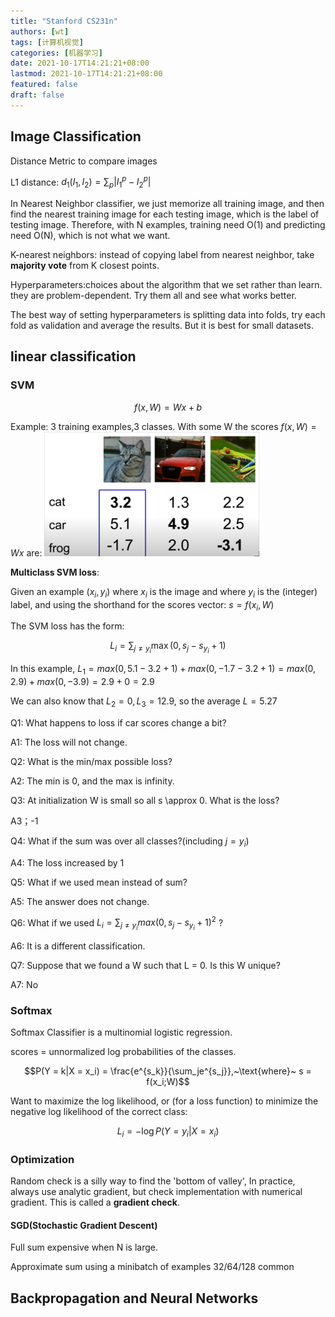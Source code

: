 ```yaml
---
title: "Stanford CS231n"
authors: [wt]
tags: [计算机视觉]
categories: [机器学习]
date: 2021-10-17T14:21:21+08:00
lastmod: 2021-10-17T14:21:21+08:00
featured: false
draft: false
---
```


## Image Classification

Distance Metric to compare images

L1 distance: $d_1(I_1,I_2)=\sum_p|I_1^p-I_2^p|$

In Nearest Neighbor classifier, we just memorize all training image, and then find the nearest training image for each testing image, which is the label of testing image. Therefore, with N examples, training need O(1) and predicting need O(N), which is not what we want.

K-nearest neighbors: instead of copying label from nearest neighbor, take **majority vote** from K closest points.

Hyperparameters:choices about the algorithm that we set rather than learn. they are problem-dependent. Try them all and see what works better.

The best way of setting hyperparameters is splitting data into folds, try each fold as validation and average the results. But it is best for small datasets.

## linear classification

### SVM

$$f(x, W) = Wx + b$$

Example: 3 training examples,3 classes. With some W the scores $f(x,W) = Wx$ are: ![cat](./cat.png)

**Multiclass SVM loss**:

Given an example $(x_i,y_i)$ where $x_i$ is the image and where $y_i$ is the (integer) label, and using the shorthand for the scores vector: $s = f(x_i,W)$

The SVM loss has the form:

$$L_i=\sum_{j \neq y_i}\max(0,s_j-s_{y_i} + 1)$$

In this example, $L_1 = max(0, 5.1-3.2 + 1) + max(0,-1.7 - 3.2 + 1) = max(0, 2.9) + max(0, -3.9) = 2.9 + 0 = 2.9$

We can also know that $L_2 = 0,L_3 = 12.9$, so the average $L = 5.27$

Q1: What happens to loss if car scores change a bit?

A1: The loss will not change.

Q2: What is the min/max possible loss?

A2: The min is 0, and the max is infinity.

Q3: At initialization W is small so all s \approx 0. What is the loss?

A3；-1

Q4: What if the sum was over all classes?(including $j = y_i$)

A4: The loss increased by 1

Q5: What if we used mean instead of sum?

A5: The answer does not change.

Q6: What if we used $L_i = \sum_{j\neq y_i}max(0,s_j-s_{y_i} + 1)^2$ ?

A6: It is a different classification.

Q7: Suppose that we found a W such that L = 0. Is this W unique?

A7: No

### Softmax

Softmax Classifier is a multinomial logistic regression.

scores = unnormalized log probabilities of the classes.

$$P(Y = k|X = x_i) = \frac{e^{s_k}}{\sum_je^{s_j}},~\text{where}~ s = f(x_i;W)$$

Want to maximize the log likelihood, or (for a loss function) to minimize the negative log likelihood of the correct class:

$$L_i = -\log P(Y = y_i|X = x_i)$$

### Optimization

Random check is a silly way to find the 'bottom of valley', In practice, always use analytic gradient, but check implementation with numerical gradient. This is called a **gradient check**.

#### SGD(Stochastic Gradient Descent)

Full sum expensive when N is large.

Approximate sum using a minibatch of examples 32/64/128 common

## Backpropagation and Neural Networks
